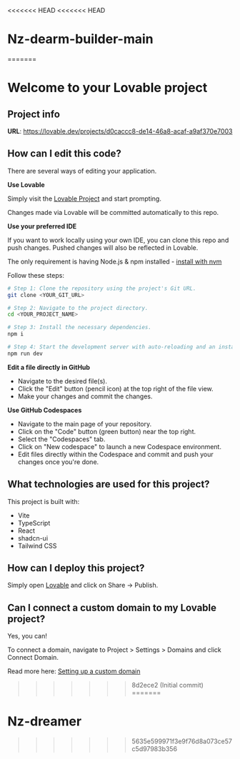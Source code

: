 <<<<<<< HEAD
<<<<<<< HEAD
# Nz-dearm-builder-main
=======
# Welcome to your Lovable project

## Project info

**URL**: https://lovable.dev/projects/d0caccc8-de14-46a8-acaf-a9af370e7003

## How can I edit this code?

There are several ways of editing your application.

**Use Lovable**

Simply visit the [Lovable Project](https://lovable.dev/projects/d0caccc8-de14-46a8-acaf-a9af370e7003) and start prompting.

Changes made via Lovable will be committed automatically to this repo.

**Use your preferred IDE**

If you want to work locally using your own IDE, you can clone this repo and push changes. Pushed changes will also be reflected in Lovable.

The only requirement is having Node.js & npm installed - [install with nvm](https://github.com/nvm-sh/nvm#installing-and-updating)

Follow these steps:

```sh
# Step 1: Clone the repository using the project's Git URL.
git clone <YOUR_GIT_URL>

# Step 2: Navigate to the project directory.
cd <YOUR_PROJECT_NAME>

# Step 3: Install the necessary dependencies.
npm i

# Step 4: Start the development server with auto-reloading and an instant preview.
npm run dev
```

**Edit a file directly in GitHub**

- Navigate to the desired file(s).
- Click the "Edit" button (pencil icon) at the top right of the file view.
- Make your changes and commit the changes.

**Use GitHub Codespaces**

- Navigate to the main page of your repository.
- Click on the "Code" button (green button) near the top right.
- Select the "Codespaces" tab.
- Click on "New codespace" to launch a new Codespace environment.
- Edit files directly within the Codespace and commit and push your changes once you're done.

## What technologies are used for this project?

This project is built with:

- Vite
- TypeScript
- React
- shadcn-ui
- Tailwind CSS

## How can I deploy this project?

Simply open [Lovable](https://lovable.dev/projects/d0caccc8-de14-46a8-acaf-a9af370e7003) and click on Share -> Publish.

## Can I connect a custom domain to my Lovable project?

Yes, you can!

To connect a domain, navigate to Project > Settings > Domains and click Connect Domain.

Read more here: [Setting up a custom domain](https://docs.lovable.dev/features/custom-domain#custom-domain)
>>>>>>> 8d2ece2 (Initial commit)
=======
# Nz-dreamer
>>>>>>> 5635e599971f3e9f76d8a073ce57c5d97983b356
